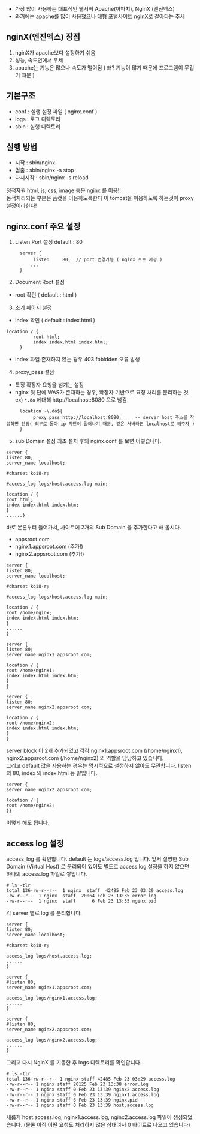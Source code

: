 - 가장 많이 사용하는 대표적인 웹서버 Apache(아파치), NginX (엔진엑스)
- 과거에는 apache를 많이 사용했으나 대형 포털사이트 nginX로 갈아타는 추세

## nginX(엔진엑스) 장점
1. nginX가 apache보다 설정하기 쉬움
2. 성능, 속도면에서 우세
3. apache는 기능은 많으나 속도가 떨어짐 ( 왜? 기능이 많기 때문에 프로그램이 무겁기 때문 )

## 기본구조
- conf : 실행 설정 파일  ( nginx.conf )
- logs : 로그 디렉토리
- sbin : 실행 디렉토리  

## 실행 방법
- 시작 : sbin/nginx
- 멈춤 : sbin/nginx -s stop
- 다시시작 : sbin/nginx -s reload

정적자원 html, js, css, image 등은 nginx 를 이용!!   
동적처리되는 부분은 폼캣을 이용하도록한다 이 tomcat을 이용하도록 하는것이 proxy 설정이라한다!   

## nginx.conf 주요 설정
1. Listen Port 설정
default : 80    
```
     server {
          listen     80;  // port 변경가능 ( nginx 포트 지정 )
         ...  
     }
```
2. Document Root  설정
- root 확인 ( default : html )
3. 초기 페이지 설정
- index 확인 ( default : index.html )
```   
location / {
          root html;
          index index.html index.html;
     }
```
- index 파일 존재하지 않는 경우 403 fobidden 오류 발생
4. proxy_pass 설정
- 특정 확장자 요청을 넘기는 설정
- nginx 뒷 단에 WAS가 존재하는 경우, 확장자 기반으로 요청 처리를 분리하는 것
ex) `*.do` 에대해 http://localhost:8080 으로 넘김
```
     location ~\.do${
          proxy_pass http://localhost:8080;     -- server host 주소를 작성하면 안됨( 외부로 돌아 ip 차단이 일어나기 때문, 같은 서버라면 localhost로 해주자 )
     }
```
5. sub Domain 설정
최초 설치 후의 nginx.conf 를 보면 이렇습니다.
```
server {
listen 80;
server_name localhost;

#charset koi8-r;

#access_log logs/host.access.log main;

location / {
root html;
index index.html index.htm;
}
......}
```
바로 본론부터 들어가서, 사이트에 2개의 Sub Domain 을 추가한다고 해 봅시다.
* appsroot.com
* nginx1.appsroot.com (추가!)
* nginx2.appsroot.com (추가!)
```
server {
listen 80;
server_name localhost;

#charset koi8-r;

#access_log logs/host.access.log main;

location / {
root /home/nginx;
index index.html index.htm;
}
......
}

server {
listen 80;
server_name nginx1.appsroot.com;

location / {
root /home/nginx1;
index index.html index.htm;
}
}

server {
listen 80;
server_name nginx2.appsroot.com;

location / {
root /home/nginx2;
index index.html index.htm;
}
}
```
server block 이 2개 추가되었고 각각 nginx1.appsroot.com (/home/nginx1), nginx2.appsroot.com (/home/nginx2) 의 역할을 담당하고 있습니다.    
그리고 default 값을 사용하는 경우는 명시적으로 설정하지 않아도 무관합니다. listen 의 80, index 의 index.html 등 말입니다.     
```
server {
server_name nginx2.appsroot.com;

location / {
root /home/nginx2;
}}
```
이렇게 해도 됩니다.   


## access log 설정
access_log 를 확인합니다. default 는 logs/access.log 입니다. 앞서 설명한 Sub Domain (Virtual Host) 로 분리되어 있어도 별도로 access log 설정을 하지 않으면 하나의 access.log 파일로 쌓입니다.   
```
# ls -tlr
total 136-rw-r--r--  1 nginx  staff  42485 Feb 23 03:29 access.log
-rw-r--r--  1 nginx  staff  20064 Feb 23 13:35 error.log
-rw-r--r--  1 nginx  staff      6 Feb 23 13:35 nginx.pid
```
각 server 별로 log 를 분리합니다.    
```
server {
listen 80;
server_name localhost;

#charset koi8-r;

access_log logs/host.access.log;
......
}

server {
#listen 80;
server_name nginx1.appsroot.com;

access_log logs/nginx1.access.log;
......
}

server {
#listen 80;
server_name nginx2.appsroot.com;

access_log logs/nginx2.access.log;
......
}
```
그리고 다시 NginX 를 기동한 후 logs 디렉토리를 확인합니다.    

```
# ls -tlr
total 136-rw-r--r-- 1 nginx staff 42485 Feb 23 03:29 access.log
-rw-r--r-- 1 nginx staff 20125 Feb 23 13:38 error.log
-rw-r--r-- 1 nginx staff 0 Feb 23 13:39 nginx2.access.log
-rw-r--r-- 1 nginx staff 0 Feb 23 13:39 nginx1.access.log
-rw-r--r-- 1 nginx staff 6 Feb 23 13:39 nginx.pid
-rw-r--r-- 1 nginx staff 0 Feb 23 13:39 host.access.log
```
새롭게 host.access.log, nginx1.access.log, nginx2.access.log 파일이 생성되었습니다. (물론 아직 어떤 요청도 처리하지 않은 상태여서 0 바이트로 나오고 있습니다)
